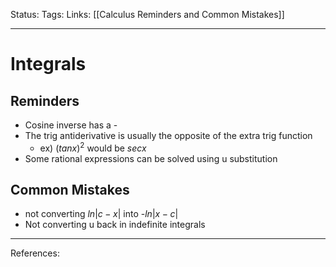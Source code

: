 Status:
Tags:
Links: [[Calculus Reminders and Common Mistakes]]
___
# Integrals
## Reminders
- Cosine inverse has a -
- The trig antiderivative is usually the opposite of the extra trig function
	- ex) $(tan x)^2$ would be $sec x$
- Some rational expressions can be solved using u substitution
## Common Mistakes
- not converting $ln|c-x|$ into -$ln|x-c|$
- Not converting u back in indefinite integrals
___
References: